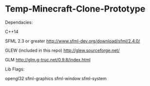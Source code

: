 # Temp-Minecraft-Clone-Prototype

Dependacies:

C++14

SFML 2.3 or greater http://www.sfml-dev.org/download/sfml/2.4.0/

GLEW (included in this repo) http://glew.sourceforge.net/

GLM  http://glm.g-truc.net/0.9.8/index.html

Lib Flags: 

opengl32
sfml-graphics
sfml-window
sfml-system






